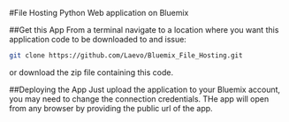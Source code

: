 #File Hosting Python Web application on Bluemix

##Get this App
From a terminal navigate to a location where you want this application code to be downloaded to and issue:
```bash
git clone https://github.com/Laevo/Bluemix_File_Hosting.git
```
or download the zip file containing this code.

##Deploying the App
Just upload the application to your Bluemix account, you may need to change the connection credentials. THe app will open from any browser by providing the public url of the app.